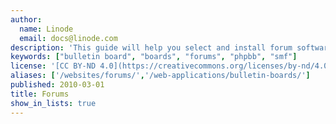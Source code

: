 ```yaml
---
author:
  name: Linode
  email: docs@linode.com
description: 'This guide will help you select and install forum software, similar to a bulletin board system, which is a popular means you can use to build a community.'
keywords: ["bulletin board", "boards", "forums", "phpbb", "smf"]
license: '[CC BY-ND 4.0](https://creativecommons.org/licenses/by-nd/4.0)'
aliases: ['/websites/forums/','/web-applications/bulletin-boards/']
published: 2010-03-01
title: Forums
show_in_lists: true
---
```


